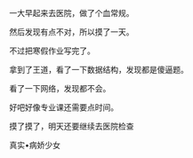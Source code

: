 一大早起来去医院，做了个血常规。

然后发现有点不对，所以摸了一天。

不过把寒假作业写完了。

拿到了王道，看了一下数据结构，发现都是傻逼题。

看了一下网络，发现都不会。

好吧好像专业课还需要点时间。

摸了摸了，明天还要继续去医院检查

真实•病娇少女